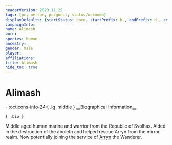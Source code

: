 ```yaml
---
headerVersion: 2023.11.25
tags: [pc, person, pc/guest, status/unknown]
displayDefaults: {startStatus: born, startPrefix: b., endPrefix: d., endStatus: died}
campaignInfo:
name: Alimash
born:
species: human
ancestry:
gender: male
player:
affiliations:
title: Alimash
hide_toc: true
---
```

# Alimash
<div class="grid cards ext-narrow-margin ext-one-column" markdown>
- :octicons-info-24:{ .lg .middle } __Biographical Information__

    { .bio }

</div>


Middle aged human marine and warrior from the Republic of Svolhas. Aided in the destruction of the aboleth and helped rescue Arryn from the mirror realm. Now potentially joining the service of [Arryn](<../../../other-humans/arryn.md>) the Wanderer.
